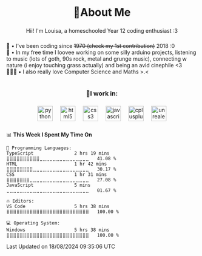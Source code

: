 <h1 align="center">🩷About Me</h1>

###

<p align="center">Hii! I'm Louisa, a homeschooled Year 12 coding enthusiast :3 </p>

###

<p align="left">🎀 • I've been coding since <s>1970 (check my 1st contribution)</s> 2018 :0 <br>💌 • In my free time I loovee working on some silly arduino projects, listening to music (lots of goth, 90s rock, metal and grunge music), connecting w nature (i enjoy touching grass actually) and being an avid cinephile <3<br>👩🏽‍💻 • I also really love Computer Science and Maths >.< 
  
###

<h1 align="left"></h1>

###

<h1 align="left"></h1>

###

<h3 align="center">🌸I work in:</h3>

###

<div align="center">
  <img src="https://cdn.jsdelivr.net/gh/devicons/devicon/icons/python/python-original.svg" height="40" alt="python logo"  />
  <img width="12" />
  <img src="https://cdn.jsdelivr.net/gh/devicons/devicon/icons/html5/html5-original.svg" height="40" alt="html5 logo"  />
  <img width="12" />
  <img src="https://cdn.jsdelivr.net/gh/devicons/devicon/icons/css3/css3-original.svg" height="40" alt="css3 logo"  />
  <img width="12" />
  <img src="https://cdn.jsdelivr.net/gh/devicons/devicon/icons/javascript/javascript-original.svg" height="40" alt="javascript logo"  />
  <img width="12" />
  <img src="https://cdn.jsdelivr.net/gh/devicons/devicon/icons/cplusplus/cplusplus-original.svg" height="40" alt="cplusplus logo"  />
  <img width="12" />
  <img src="https://cdn.jsdelivr.net/gh/devicons/devicon/icons/unrealengine/unrealengine-original.svg" height="40" alt="unrealengine logo"  />
</div>

### 

<!--START_SECTION:waka-->
📊 **This Week I Spent My Time On** 

```text
💬 Programming Languages: 
TypeScript               2 hrs 19 mins       ⣿⣿⣿⣿⣿⣿⣿⣿⣿⣿⣀⣀⣀⣀⣀⣀⣀⣀⣀⣀⣀⣀⣀⣀⣀   41.08 % 
HTML                     1 hr 42 mins        ⣿⣿⣿⣿⣿⣿⣿⣿⣀⣀⣀⣀⣀⣀⣀⣀⣀⣀⣀⣀⣀⣀⣀⣀⣀   30.17 % 
CSS                      1 hr 31 mins        ⣿⣿⣿⣿⣿⣿⣿⣀⣀⣀⣀⣀⣀⣀⣀⣀⣀⣀⣀⣀⣀⣀⣀⣀⣀   27.08 % 
JavaScript               5 mins              ⣀⣀⣀⣀⣀⣀⣀⣀⣀⣀⣀⣀⣀⣀⣀⣀⣀⣀⣀⣀⣀⣀⣀⣀⣀   01.67 % 

🔥 Editors: 
VS Code                  5 hrs 38 mins       ⣿⣿⣿⣿⣿⣿⣿⣿⣿⣿⣿⣿⣿⣿⣿⣿⣿⣿⣿⣿⣿⣿⣿⣿⣿   100.00 % 

💻 Operating System: 
Windows                  5 hrs 38 mins       ⣿⣿⣿⣿⣿⣿⣿⣿⣿⣿⣿⣿⣿⣿⣿⣿⣿⣿⣿⣿⣿⣿⣿⣿⣿   100.00 % 
```


 Last Updated on 18/08/2024 09:35:06 UTC
<!--END_SECTION:waka-->
